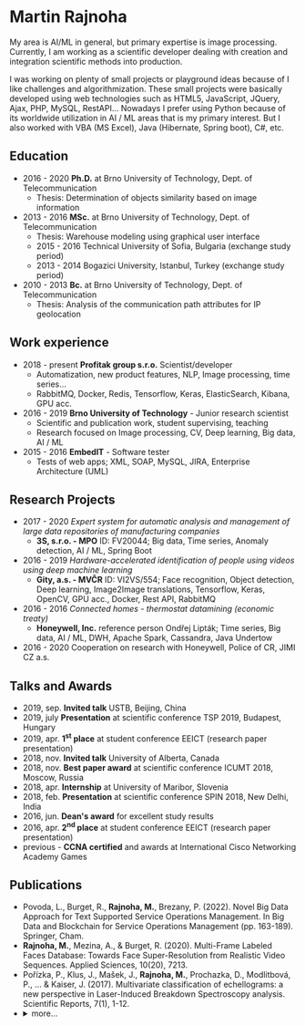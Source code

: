 # Martin Rajnoha

My area is AI/ML in general, but primary expertise is image processing. Currently, I am working as a scientific developer dealing with creation and integration scientific methods into production.

I was working on plenty of small projects or playground ideas because of I like challenges and algorithmization. These small projects were basically developed using web technologies such as HTML5, JavaScript, JQuery, Ajax, PHP, MySQL, RestAPI... Nowadays I prefer using Python because of its worldwide utilization in AI / ML areas that is my primary interest. But I also worked with VBA (MS Excel), Java (Hibernate, Spring boot), C#, etc.

## Education
* 2016 - 2020 **Ph.D.** at Brno University of Technology, Dept. of Telecommunication
  * Thesis: Determination of objects similarity based on image information
* 2013 - 2016 **MSc.** at Brno University of Technology, Dept. of Telecommunication
  * Thesis: Warehouse modeling using graphical user interface
  * 2015 - 2016 Technical University of Sofia, Bulgaria (exchange study period)
  * 2013 - 2014 Bogazici University, Istanbul, Turkey (exchange study period)
* 2010 - 2013 **Bc.** at Brno University of Technology, Dept. of Telecommunication
  * Thesis: Analysis of the communication path attributes for IP geolocation
                
## Work experience
* 2018 - present **Profitak group s.r.o.** Scientist/developer
  * Automatization, new product features, NLP, Image processing, time series...
  * RabbitMQ, Docker, Redis, Tensorflow, Keras, ElasticSearch, Kibana, GPU acc.
* 2016 - 2019 **Brno University of Technology** - Junior research scientist
  * Scientific and publication work, student supervising, teaching
  * Research focused on Image processing, CV, Deep learning, Big data, AI / ML</li>
* 2015 - 2016 **EmbedIT** - Software tester
  * Tests of web apps; XML, SOAP, MySQL, JIRA, Enterprise Architecture (UML)</li>
  
## Research Projects
* 2017 - 2020 *Expert system for automatic analysis and management of large data repositories of manufacturing companies* 
  * <b>3S, s.r.o. - MPO</b> ID: FV20044; Big data, Time series, Anomaly detection, AI / ML, Spring Boot
* 2016 - 2019 *Hardware-accelerated identification of people using videos using deep machine learning* 
  * <b>Gity, a.s. - MVČR</b> ID: VI2VS/554; Face recognition, Object detection, Deep learning, Image2Image translations,
                        Tensorflow, Keras, OpenCV, GPU acc., Docker, Rest API, RabbitMQ                        
* 2016 - 2016 *Connected homes - thermostat datamining (economic treaty)*
  * <b>Honeywell, Inc.</b> reference person Ondřej Lipták; Time series, Big data, AI / ML, DWH, Apache Spark, Cassandra, Java Undertow
* 2016 - 2020 Cooperation on research with Honeywell, Police of CR, JIMI CZ a.s.

## Talks and Awards
* 2019, sep.  <b>Invited talk</b> USTB, Beijing, China
* 2019, july <b>Presentation</b> at scientific conference TSP 2019, Budapest, Hungary
* 2019, apr. <b>1<sup>st</sup> place</b> at student conference EEICT (research paper presentation)
* 2018, nov. <b>Invited talk</b> University of Alberta, Canada
* 2018, nov. <b>Best paper award</b> at scientific conference ICUMT 2018, Moscow, Russia
* 2018, apr. <b>Internship</b> at University of Maribor, Slovenia
* 2018, feb. <b>Presentation</b> at scientific conference SPIN 2018, New Delhi, India
* 2016, jun. <b> Dean's award</b> for excellent study results
* 2016, apr. <b>2<sup>nd</sup> place</b> at student conference EEICT (research paper presentation)
* previous - <b>CCNA certified</b> and awards at International Cisco Networking Academy Games

## Publications
<ul>
<li> Povoda, L., Burget, R., <b>Rajnoha, M.</b>, Brezany, P. (2022). Novel Big Data Approach for Text Supported Service Operations Management. In Big Data and Blockchain for Service Operations Management (pp. 163-189). Springer, Cham.
</li>
<li><b>Rajnoha, M.</b>, Mezina, A., & Burget, R. (2020). Multi-Frame Labeled Faces Database: Towards Face Super-Resolution from Realistic Video Sequences. Applied Sciences, 10(20), 7213.
</li>
<li> Pořízka, P., Klus, J., Mašek, J., <b>Rajnoha, M.</b>, Prochazka, D., Modlitbová, P., ... & Kaiser, J. (2017). Multivariate classification of echellograms: a new perspective in Laser-Induced Breakdown Spectroscopy analysis. Scientific Reports, 7(1), 1-12.
</li>
<li><details>
  <summary>more...</summary>
  
<ul>
 <li><b>Rajnoha, M.</b>, Burget, R., & Dutta, M. K. (2017). Offline handwritten text recognition using support vector machines. In 2017 4th International Conference on Signal Processing and Integrated Networks (SPIN) (pp. 132-136). IEEE.
 </li>
 <li><b>Rajnoha, M.</b>, Burget, R., & Dutta, M. K. (2017). Handwriting comenia script recognition with convolutional neural network. In 2017 40th International Conference on Telecommunications and Signal Processing (TSP) (pp.775-779). IEEE.
 </li>
 <li><b>Rajnoha, M.</b>, Burget, R., & Povoda, L. (2018). Image background noise impact on convolutional neural network training. In 2018 10th International Congress on Ultra Modern Telecommunications and Control Systems and Workshops (ICUMT) (pp. 1-4). IEEE.
 </li>
 <li><b>Rajnoha, M.</b>, Povoda, L., Masek, J., Burget, R., & Dutta, M. K. (2018). Pedestrian detection from low resolution public cameras in the wild. In 2018 5th International Conference on Signal Processing and Integrated Networks (SPIN) (pp. 291-295). IEEE.
 </li>
 <li><b>Rajnoha, M.</b>, Mekyska, J., Burget, R., Eliasova, I., Kostalova, M., & Rektorova, I. (2018). Towards Identification of Hypomimia in Parkinson's Disease Based on Face Recognition Methods. In 2018 10th International Congress on Ultra Modern Telecommunications and Control Systems and Workshops (ICUMT) (pp. 1-4). IEEE.
 </li>
 <li><b>Rajnoha, M.</b>, Mikulec, V., Burget, R., & Drazil, J. (2019). A Perspective of the Noise Removal for Faster Neural Network Training. In 2019 11th International Congress on Ultra Modern Telecommunications and Control Systems and Workshops (ICUMT) (pp. 1-4). IEEE.
 </li>
 <li> Kuchar, K., Holasova, E., Hrboticky, L., <b>Rajnoha, M.</b>, & Burget, R. (2019). Supervised Learning in Multi-Agent Environments Using Inverse Point of View. In 2019 42nd International Conference on Telecommunications and Signal Processing (TSP) (pp. 625-628). IEEE.
 </li>
 <li> Masek, J., <b>Rajnoha, M.</b>, Burget, R., & Dutta, M. K. (2018). Automatic System for Diseased Artery Transverse Section Detection. In 2018 5th International Conference on Signal Processing and Integrated Networks (SPIN) (pp. 322-326). IEEE.
 </li>
 <li> Safonov, Y., <b>Rajnoha, M.</b> (2019). Genetic Programming for Source Code Generation to Solve NP-hard Problems. Elektrorevue (http://www.elektrorevue.cz), Vol. 21, No. 1, (pp. 21–27). ISSN: 1213-1539.
 </li>
 <li> <b>Rajnoha, M.</b> (2019). Scalable Person Identification System for Real-time Applications. In Proceedings of the 25th Conference STUDENT EEICT 2019. Brno University of Technology, Faculty of electrical engineering and communication (pp. 500–504). ISBN: 978-80-214-5735-5.
 </li>
 <li> Lieskovský, P., <b>Rajnoha, M.</b> (2019). Parametrizácia tváre z videa pomocou metód pre rozpoznávanie tváre. In Proceedings of the 25th Conference STUDENT EEICT 2019. Brno University of Technology, Faculty of electrical engineering and communication, (pp. 249–253). ISBN: 978-80-214-5735-5.
 </li>
 <li> <b>Rajnoha, M.</b> (2018) .Realtime Pedestrian Recognition Using Siamese Network. In Proceedings of the 24rd Conference STUDENT EEICT 2018. Brno University of Technology, Faculty of electrical engineering and communication (pp. 441–445). ISBN: 978-80-214-5614-3.
 </li>
 <li> <b>Rajnoha, M.</b> (2016). Modelovanie skladu pomocou grafického rozhrania. In Proceedings of the 22nd Conference STUDENT EEICT 2016. Brno University of Technology, Faculty of electrical engineering and communication (pp. 273–275). ISBN: 978-80-214-5350-0.
 </li>
 <li> Balej, J., Komínek, O., <b>Rajnoha, M.</b> (2013). Geographic distance estimation for IP geolocation. In Proceedings in EIIC-The 2nd Electronic International Interdisciplinary Conference (No. 1).
 </li>
</ul>
</details></li>
</ul>
